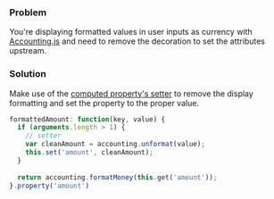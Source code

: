### Problem

You're displaying formatted values in user inputs as currency with
[Accounting.js][accounting] and need to remove the decoration to set the
attributes upstream.

### Solution

Make use of the [computed property's setter][setters] to remove the
display formatting and set the property to the proper value.

```js
formattedAmount: function(key, value) {
  if (arguments.length > 1) {
    // setter
    var cleanAmount = accounting.unformat(value);
    this.set('amount', cleanAmount);
  }
  
  return accounting.formatMoney(this.get('amount'));
}.property('amount')
```

<!---#### Example

<a class="jsbin-embed" href="http://emberjs.jsbin.com/AqeVuZI/2/embed?live">JS Bin</a>-->
[setters]: ../../object-model/computed-properties/
[accounting]: http://josscrowcroft.github.io/accounting.js/

